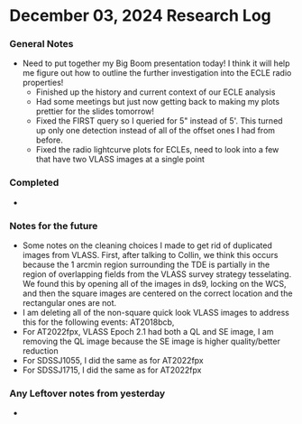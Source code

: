 # December 03, 2024 Research Log
### General Notes
* Need to put together my Big Boom presentation today! I think it will help me figure out how to outline the further investigation into the ECLE radio properties!
  * Finished up the history and current context of our ECLE analysis
  * Had some meetings but just now getting back to making my plots prettier for the slides tomorrow!
  * Fixed the FIRST query so I queried for 5" instead of 5'. This turned up only one detection instead of all of the offset ones I had from before.
  * Fixed the radio lightcurve plots for ECLEs, need to look into a few that have two VLASS images at a single point

### Completed
* 

### Notes for the future
* Some notes on the cleaning choices I made to get rid of duplicated images from VLASS. First, after talking to Collin, we think this occurs because the 1 arcmin region surrounding the TDE is partially in the region of overlapping fields from the VLASS survey strategy tesselating. We found this by opening all of the images in ds9, locking on the WCS, and then the square images are centered on the correct location and the rectangular ones are not.
* I am deleting all of the non-square quick look VLASS images to address this for the following events: AT2018bcb, 
* For AT2022fpx, VLASS Epoch 2.1 had both a QL and SE image, I am removing the QL image because the SE image is higher quality/better reduction
* For SDSSJ1055, I did the same as for AT2022fpx
* For SDSSJ1715, I did the same as for AT2022fpx

### Any Leftover notes from yesterday
* 
